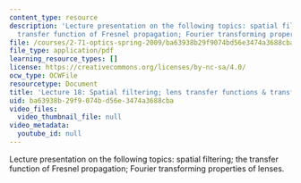 ```yaml
---
content_type: resource
description: 'Lecture presentation on the following topics: spatial filtering; the
  transfer function of Fresnel propagation; Fourier transforming properties of lenses.'
file: /courses/2-71-optics-spring-2009/ba63938b29f9074bd56e3474a3688cba_MIT2_71S09_lec18.pdf
file_type: application/pdf
learning_resource_types: []
license: https://creativecommons.org/licenses/by-nc-sa/4.0/
ocw_type: OCWFile
resourcetype: Document
title: 'Lecture 18: Spatial filtering; lens transfer functions & transforms'
uid: ba63938b-29f9-074b-d56e-3474a3688cba
video_files:
  video_thumbnail_file: null
video_metadata:
  youtube_id: null
---
```

Lecture presentation on the following topics: spatial filtering; the transfer function of Fresnel propagation; Fourier transforming properties of lenses.